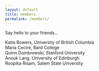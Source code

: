 ```yaml
---
layout: default
title: members
permalink: /members/
---
```


Say hello to your friends...

Katia Bowers, University of British Columbia  
Maria Cecire, Bard College  
Quinn Dombrowski, Stanford University  
Anouk Lang, University of Edinburgh  
Roopika Risam, Salem State University
